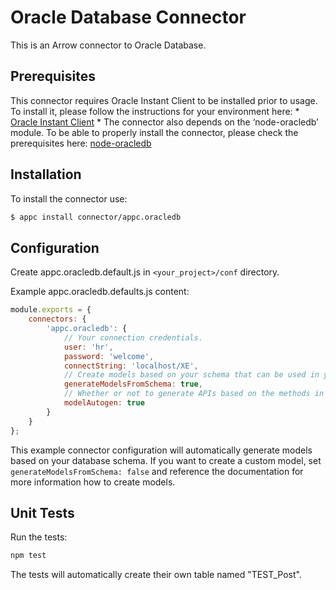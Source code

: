 # Oracle Database Connector

This is an Arrow connector to Oracle Database.

## Prerequisites

This connector requires Oracle Instant Client to be installed prior to usage. To install it, please follow the instructions for your environment here:
    * [Oracle Instant Client](http://www.oracle.com/technetwork/database/features/instant-client/index-097480.html)
    * The connector also depends on the ‘node-oracledb’ module. To be able to properly install the connector, please check the prerequisites here: [node-oracledb](https://github.com/oracle/node-oracledb#-installation) 

## Installation

To install the connector use:

```bash
$ appc install connector/appc.oracledb
```

## Configuration

Create appc.oracledb.default.js in `<your_project>/conf` directory.

Example appc.oracledb.defaults.js content:
```javascript
module.exports = {
    connectors: {
        'appc.oracledb': {
            // Your connection credentials.
            user: 'hr',
            password: 'welcome',
            connectString: 'localhost/XE',
            // Create models based on your schema that can be used in your API.
            generateModelsFromSchema: true,
            // Whether or not to generate APIs based on the methods in generated models.
            modelAutogen: true
        }
    }
};
```

This example connector configuration will automatically generate models based on your database schema.
If you want to create a custom model, set `generateModelsFromSchema: false` and reference the documentation for more information how to create models.

## Unit Tests

Run the tests:

```bash
npm test
```

The tests will automatically create their own table named "TEST_Post".
